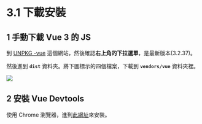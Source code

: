 # 3.1 下載安裝

## 1 手動下載 Vue 3 的 JS

到 [UNPKG -vue](https://unpkg.com/browse/vue@3.2.37/) 這個網站，然後確認**右上角的下拉選單**，是最新版本(3.2.37)。

然後進到 **`dist`** 資料夾。將下圖標示的四個檔案，下載到 **`vendors/vue`** 資料夾裡。

![](../.gitbook/assets/vue\_download.png)

## 2 安裝 Vue Devtools

使用 Chrome 瀏覽器，進到[此網址](https://chrome.google.com/webstore/detail/vuejs-devtools/nhdogjmejiglipccpnnnanhbledajbpd)來安裝。

